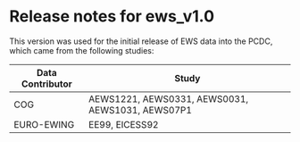 # Release notes for ews_v1.0

This version was used for the initial release of EWS data into the PCDC, which came from the following studies:

|Data Contributor|Study|
|---|---|
|COG|AEWS1221, AEWS0331, AEWS0031, AEWS1031, AEWS07P1|
|EURO-EWING|EE99, EICESS92|
